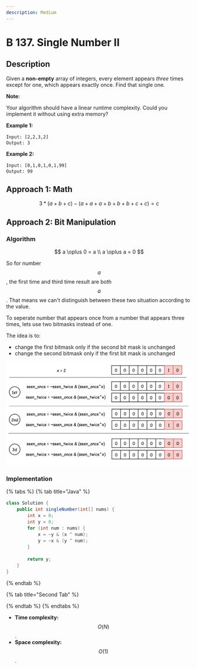 ```yaml
---
description: Medium
---
```


# B 137. Single Number II

## Description

Given a **non-empty** array of integers, every element appears _three_ times except for one, which appears exactly once. Find that single one.

**Note:**

Your algorithm should have a linear runtime complexity. Could you implement it without using extra memory?

**Example 1:**

```text
Input: [2,2,3,2]
Output: 3
```

**Example 2:**

```text
Input: [0,1,0,1,0,1,99]
Output: 99
```

## Approach 1: Math

$$
3 * (a + b + c) - (a + a + a + b + b + b + c + c) = c
$$

## Approach 2: Bit Manipulation

### Algorithm

$$
a \oplus 0 = a \\ a \oplus a = 0
$$

So for number $$a$$, the first time and third time result are both $$a$$. That means we can't distinguish between these two situation according to the value.

To seperate number that appears once from a number that appears three times, lets use two bitmasks instead of one.

The idea is to:

* change the first bitmask only if the second bit mask is unchanged
* change the second bitmask only if the first bit mask is unchanged

![](../../../.gitbook/assets/image%20%28170%29.png)

### Implementation

{% tabs %}
{% tab title="Java" %}
```java
class Solution {
    public int singleNumber(int[] nums) {
        int x = 0;
        int y = 0;
        for (int num : nums) {
            x = ~y & (x ^ num);
            y = ~x & (y ^ num);
        }

        return y;
    }
}
```
{% endtab %}

{% tab title="Second Tab" %}

{% endtab %}
{% endtabs %}

* **Time complexity:** $$O(N)$$.
* **Space complexity:** $$O(1)$$.

